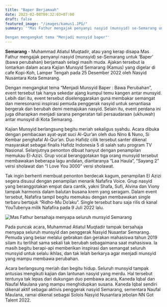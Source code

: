 ```yaml
---
title: "Baper Berjamaah"
date: 2023-02-08T09:32:03+07:00
draft: false
featured_image: "/images/kamus1.JPG/"
summary: '"Mas Fathur mengajak penyanyi nasyid (munsyid) se-Semarang untuk ‘Baper’ (bawa perubahan) berjamaah selagi masih muda.

Dengan mengangkat tema "Menjadi munsyid baper"'
---
```


**Semarang** - Muhammad Atiatul Muqtadir, atau yang kerap disapa Mas Fathur mengajak penyanyi nasyid (munsyid) se-Semarang untuk ‘Baper’ (bawa perubahan) berjamaah selagi masih muda. Ajakan tersebut ia lontarkan dalam acara Kajian Munsyid Semarang (Kamus) yang digelar di cafe Kopi-Koh, Lamper Tengah pada 25 Desember 2022 oleh Nasyid Nusantara Kota Semarang.

Dengan mengangkat tema “Menjadi Munsyid Baper : Bawa Perubahan”, event tersebut tak hanya sekedar ajang kumpul temu kangen antar munsyid. Lebih dari itu, event tersebut diselenggarakan guna membakar semangat dan meresonansi inspirasi pemuda penggerak nasyid untuk senantiasa bergerak dan berubah demi memajukan nasyid. Selain itu, event perdana ini juga diharapkan menjadi sarana pengeratan tali persaudaraan (ukhuwah) antar munsyid di Kota Semarang.

Kajian Munsyid berlangsung begitu meriah sekaligus syahdu. Acara dibuka dengan pembacaan ayat-ayat suci Al-Qur’an oleh duo Nino & Nuno, Si Kembar penghafal Al-Qur’an. Duo Hafidz cilik tersebut santer dikenal masyarakat sebagai finalis Hafidz Indonesia 5 di salah satu program TV Nasional. Selanjutnya penonton dibuat hanyut dengan penampilan memukau El-Azizi. Grup vocal beranggotakan tiga orang munsyid tersebut membawakan beberapa lagu andalan, diantaranya “Laa Haula”, “Sayang 2” versi sholawat dan “I Love You 3000” versi sholawat. 

Tak ingin berhenti membuat penonton berdecak kagum, penampilan El Azizi segera disusul dengan penampilan menarik Nafafira Voice. Grup nasyid yang beranggotakan empat dara cantik, yakni  Shafa, Sufi, Alvina dan Viony tampak harmonis dalam balutan busana krem yang seragam. Dalam event tersebut, Nafafira tampil begitu memukau dengan membawakan single terbaru bertajuk “Ridho-Mu Do’aku”. Single tersebut baru saja rilis di kanal YouTubenya milik Nafafira pada 9 Juli 2022 lalu.

![Mas Fathur bersahaja menyapa seluruh munsyid Semarang](/images/fathur.PNG)

Pada puncak acara, Muhammad Atiatul Muqtadir tampak bersahaja menyapa seluruh munsyid dan penggerak Nasyid Nusantar Semarang. Pemuda yang besar melalui gebrakan dan gerakan mahasiswa tahun 2019 silam itu terlihat sama sekali tak berubah sebagaimana saat mahasiswa. Ia masih begitu berapi-api memberikan inspirasi dan semangat seluruh munsyid untuk selalu ikhlas, dan tak lelah berkarya agar menjadi munsyid yang mampu membawa perubahan.

Acara berlangsung meriah dan begitu hidup. Seluruh munsyid tampak antusias mengikuti kajian dan  lantunan nasyid yang merdu. Hal tersebut tentunya tak lepas dari dukungan duo pembawa acara, Kaneda Iqbal dan Naufal Maulana yang mampu menghidupkan susana. Kaneda Iqbal sendiri dikenal aktif sebagai aktivis penggerak nasyid Semarang, sementara Naufal Maulana, ramai dikenal sebagai Solois Nasyid Nusantara jebolan NN Got Talent 2022.